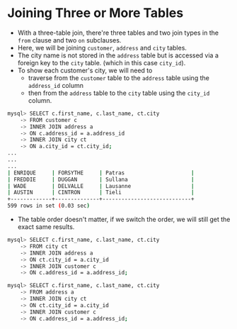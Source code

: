 # Joining Three or More Tables

- With a three-table join, there're three tables and two join types in the `from` clause and two `on` subclauses.
- Here, we will be joining `customer`, `address` and `city` tables.
- The city name is not stored in the `address` table but is accessed via a foreign key to the `city` table. (which in this case `city_id`).
- To show each customer's city, we will need to 
  - traverse from the `customer` table to the `address` table using the `address_id` column
  - then from the `address` table to the `city` table using the `city_id` column.

```bash
mysql> SELECT c.first_name, c.last_name, ct.city
    -> FROM customer c
    -> INNER JOIN address a
    -> ON c.address_id = a.address_id
    -> INNER JOIN city ct
    -> ON a.city_id = ct.city_id;
...
...
...
| ENRIQUE     | FORSYTHE     | Patras                     |
| FREDDIE     | DUGGAN       | Sullana                    |
| WADE        | DELVALLE     | Lausanne                   |
| AUSTIN      | CINTRON      | Tieli                      |
+-------------+--------------+----------------------------+
599 rows in set (0.03 sec)   
```

- The table order doesn't matter, if we switch the order, we will still get the exact same results.

```bash
mysql> SELECT c.first_name, c.last_name, ct.city
    -> FROM city ct
    -> INNER JOIN address a
    -> ON ct.city_id = a.city_id
    -> INNER JOIN customer c
    -> ON c.address_id = a.address_id;
```

```bash
mysql> SELECT c.first_name, c.last_name, ct.city
    -> FROM address a
    -> INNER JOIN city ct
    -> ON ct.city_id = a.city_id
    -> INNER JOIN customer c
    -> ON c.address_id = a.address_id;
```

